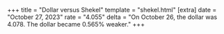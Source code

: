 +++
title = "Dollar versus Shekel"
template = "shekel.html"
[extra]
date = "October 27, 2023"
rate = "4.055"
delta = "On October 26, the dollar was 4.078. The dollar became 0.565% weaker."
+++
